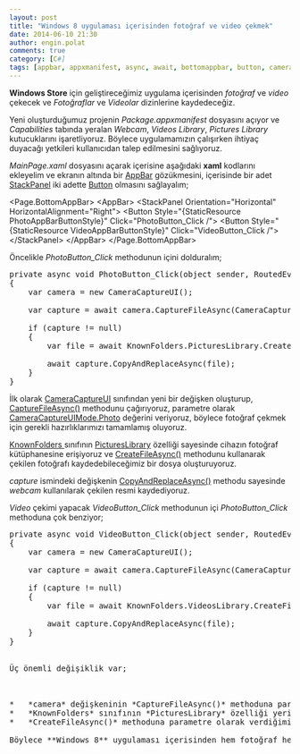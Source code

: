 ```yaml
---
layout: post
title: "Windows 8 uygulaması içerisinden fotoğraf ve video çekmek"
date: 2014-06-10 21:30
author: engin.polat
comments: true
category: [C#]
tags: [appbar, appxmanifest, async, await, bottomappbar, button, cameracaptureui, cameracaptureuimode.photo, cameracaptureuimode.video, capabilities, capturefileasync, copyandreplaceasync, createcollisionoption, createfileasync, guid, knownfolders, mainpage, newguid, package, permission, pictures library, pictureslibrary, replaceexisting, routedeventargs, stackpanel, staticresource, storage, style, videos library, webcam, windows store, windows8, xaml]
---
```

**Windows Store** için geliştireceğimiz uygulama içerisinden *fotoğraf* ve *video* çekecek ve *Fotoğraflar* ve *Videolar* dizinlerine kaydedeceğiz.

Yeni oluşturduğumuz projenin *Package.appxmanifest* dosyasını açıyor ve *Capabilities* tabında yeralan *Webcam*, *Videos Library*, *Pictures Library* kutucuklarını işaretliyoruz. Böylece uygulamamızın çalışırken ihtiyaç duyacağı yetkileri kullanıcıdan talep edilmesini sağlıyoruz.

*MainPage.xaml* dosyasını açarak içerisine aşağıdaki **xaml** kodlarını ekleyelim ve ekranın altında bir <a href="http://msdn.microsoft.com/library/windows/apps/windows.ui.xaml.controls.appbar" title="AppBar Class" target="_blank">AppBar</a> gözükmesini, içerisinde bir adet <a href="http://msdn.microsoft.com/library/windows/apps/windows.ui.xaml.controls.stackpanel" title="StackPanel Class" target="_blank">StackPanel</a> iki adette <a href="http://msdn.microsoft.com/library/windows/apps/windows.ui.xaml.controls.button" title="Button Class" target="_blank">Button</a> olmasını sağlayalım;



&lt;Page.BottomAppBar&gt;
    &lt;AppBar&gt;
        &lt;StackPanel Orientation="Horizontal" HorizontalAlignment="Right"&gt;
            &lt;Button Style="{StaticResource PhotoAppBarButtonStyle}" Click="PhotoButton_Click /"&gt;
            &lt;Button Style="{StaticResource VideoAppBarButtonStyle}" Click="VideoButton_Click /"&gt;
        &lt;/StackPanel&gt;
    &lt;/AppBar&gt;
&lt;/Page.BottomAppBar&gt;</pre>

Öncelikle *PhotoButton_Click* methodunun içini dolduralım;

<pre class="brush:csharp">private async void PhotoButton_Click(object sender, RoutedEventArgs e)
{
    var camera = new CameraCaptureUI();

    var capture = await camera.CaptureFileAsync(CameraCaptureUIMode.Photo);

    if (capture != null)
    {
        var file = await KnownFolders.PicturesLibrary.CreateFileAsync(Guid.NewGuid().ToString("N") + ".jpg", CreationCollisionOption.ReplaceExisting);

        await capture.CopyAndReplaceAsync(file);
    }
}</pre>

İlk olarak <a href="http://msdn.microsoft.com/library/windows/apps/windows.media.capture.cameracaptureui" title="CameraCaptureUI Class" target="_blank">CameraCaptureUI</a> sınıfından yeni bir değişken oluşturup, <a href="http://msdn.microsoft.com/library/windows/apps/windows.media.capture.cameracaptureui.capturefileasync" title="CameraCaptureUI.CaptureFileAsync( Method)" target="_blank">CaptureFileAsync()</a> methodunu çağırıyoruz, parametre olarak <a href="http://msdn.microsoft.com/library/windows/apps/windows.media.capture.cameracaptureuimode" title="CameraCaptureUIMode Enum" target="_blank">CameraCaptureUIMode.Photo</a> değerini veriyoruz, böylece fotoğraf çekmek için gerekli hazırlıklarımızı tamamlamış oluyoruz.

<a href="http://msdn.microsoft.com/library/windows.storage.knownfolders" title="KnownFolders Class" target="_blank">KnownFolders </a>sınıfının <a href="http://msdn.microsoft.com/library/windows.storage.knownfolders.pictureslibrary" title="KnownFolders.PicturesLibrary Property" target="_blank">PicturesLibrary</a> özelliği sayesinde cihazın fotoğraf kütüphanesine erişiyoruz ve <a href="http://msdn.microsoft.com/library/windows/apps/br227251" title="StorageFolder.CreateFileAsync() Method" target="_blank">CreateFileAsync()</a> methodunu kullanarak çekilen fotoğrafı kaydedebileceğimiz bir dosya oluşturuyoruz.

*capture* ismindeki değişkenin <a href="http://msdn.microsoft.com/library/windows/apps/hh738482" title="StorageFile.CopyAndReplaceAsync() Method" target="_blank">CopyAndReplaceAsync()</a> methodu sayesinde *webcam* kullanılarak çekilen resmi kaydediyoruz.

*Video* çekimi yapacak *VideoButton_Click* methodunun içi *PhotoButton_Click* methoduna çok benziyor;

<pre class="brush:csharp">private async void VideoButton_Click(object sender, RoutedEventArgs e)
{
    var camera = new CameraCaptureUI();

    var capture = await camera.CaptureFileAsync(CameraCaptureUIMode.Video);

    if (capture != null)
    {
        var file = await KnownFolders.VideosLibrary.CreateFileAsync(Guid.NewGuid().ToString("N") + ".wmv", CreationCollisionOption.ReplaceExisting);

        await capture.CopyAndReplaceAsync(file);
    }
}


Üç önemli değişiklik var;



*   *camera* değişkeninin *CaptureFileAsync()* methoduna parametre olarak *CameraCaptureUIMode.Photo* değeri yerine *CameraCaptureUIMode.Video* değerini veriyoruz
*   *KnownFolders* sınıfının *PicturesLibrary* özelliği yerine *VideosLibrary* özelliğini kullanıyoruz
*   *CreateFileAsync()* methoduna parametre olarak verdiğimiz dosya isminin uzantısını jpg yerine wmv yapıyoruz

Böylece **Windows 8** uygulaması içerisinden hem fotoğraf hem video çekebilir ve uygun dizinlere kaydedilmesini sağlayabiliriz.

